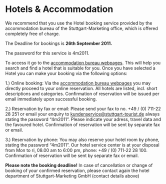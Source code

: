 # Hotels & Accommodation

We recommend that you use the Hotel booking service provided by the accommodation bureau of the  Stuttgart-Marketing office, which is offered completely free of charge.

The Deadline for bookings is **26th September 2011.**  
  
The password for this service is 4m2011.

To access it go to the [accommodation bureau webpages](http://www.stuttgart-tourist.de/congress/4m2011). This will help you search and find a hotel that is suitable for you. Once you have selected a Hotel you can make your booking via the following options:  

1.) Online booking:
Via the [accommodation bureau webpages](http://www.stuttgart-tourist.de/congress/4m2011) you may directly proceed to your online reservation. All hotels are listed, incl. short descriptions and categories. Confirmation of reservation will be issued per email immediately upon successful booking.  

2.) Reservation by fax or email:
Please send your fax to no. +49 / (0) 711-22 28 251 or email your enquiry to [kundenservice@stuttgart-tourist.de](mailto:kundenservice@stuttgart-tourist.de) always stating the password “4m2011”. Please indicate your adress, travel data and the favoured hotel. Confirmation of reservation will be sent by separate fax or email.   
 
3.) Reservation by phone:
You may also reserve your hotel room by phone, stating the password “4m2011”. Our hotel service center is at your disposal from Mon to ri, 08.00 am to 6:00 pm, phone: +49 / (0) 711-22 28 100. Confirmation of reservation will be sent by separate fax or email. 

**Please note the booking deadline!**
In case of cancellation or change of booking of your confirmed reservation, please contact again the hotel department of Stuttgart-Marketing GmbH (contact details above)

